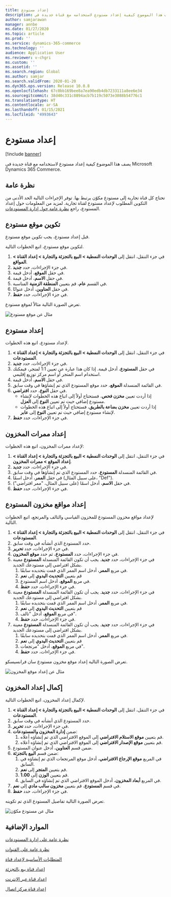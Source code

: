 ```yaml
---
title: إعداد مستودع
description: يصف هذا الموضوع كيفية إعداد مستودع لاستخدامه مع قناة جديدة في Microsoft Dynamics 365 Commerce.
author: samjarawan
manager: annbe
ms.date: 01/27/2020
ms.topic: article
ms.prod: ''
ms.service: dynamics-365-commerce
ms.technology: ''
audience: Application User
ms.reviewer: v-chgri
ms.custom: ''
ms.assetid: ''
ms.search.region: Global
ms.author: samjar
ms.search.validFrom: 2020-01-20
ms.dyn365.ops.version: Release 10.0.8
ms.openlocfilehash: 67c0bb169bee8a7ea90edb4db7233111a8ee6e34
ms.sourcegitcommit: 38d40c331c8894acb7b119c5073e3088b54776c1
ms.translationtype: HT
ms.contentlocale: ar-SA
ms.lasthandoff: 01/15/2021
ms.locfileid: "4993643"
---
```

# <a name="warehouse-set-up"></a>إعداد مستودع


[!include [banner](includes/banner.md)]

يصف هذا الموضوع كيفية إعداد مستودع لاستخدامه مع قناة جديدة في Microsoft Dynamics 365 Commerce.

## <a name="overview"></a>نظرة عامة

تحتاج كل قناة تجارية إلى مستودع مكوّن يرتبط بها. توفر الإجراءات التالية الحد الأدنى من التكوين المطلوب لإعداد مستودع لقناة تجارية. لمزيد من المعلومات حول إعداد المستودع، راجع [نظرة عامة حول إدارة المستودعات](../supply-chain/warehousing/warehouse-management-overview.md?toc=/dynamics365/commerce/toc.json).

## <a name="configure-a-warehouse-site"></a>تكوين موقع مستودع

قبل إعداد مستودع، يجب تكوين موقع مستودع.

لتكوين موقع مستودع، اتبع الخطوات التالية.

1. في جزء التنقل، انتقل إلى **الوحدات النمطية \> البيع بالتجزئة والتجارة \> إعداد القناة \> المواقع**.
1. في جزء الإجراءات، حدد **جديد**.
1. في حقل **الموقع**، أدخل قيمة.
1. في حقل **الاسم**، أدخل قيمة.
1. في القسم **عام**، قم بتعيين **المنطقة الزمنية** المناسبة.
1. في حقل **العناوين**، أدخل عنوانًا.
1. في جزء الإجراءات، حدد **حفظ**.

تعرض الصورة التالية مثالاً لموقع مستودع.

![مثال عن موقع مستودع](media/warehouse-site.png)

## <a name="set-up-a-warehouse"></a>إعداد مستودع

لإعداد مستودع، اتبع هذه الخطوات.

1. في جزء التنقل، انتقل إلى **الوحدات النمطية \> البيع بالتجزئة والتجارة \> إعداد القناة \> المستودعات**.
1. في جزء الإجراءات، حدد **جديد**.
1. في حقل **المستودع**، أدخل قيمة.  إذا كان هذا عبارة عن تعيين 1:1 لمتجر، فيمكنك استخدام اسم المتجر أو اسم مركز توزيع إقليمي.
1. في حقل **الاسم**، أدخل قيمة.
1. في القائمة المنسدلة **الموقع**، حدد موقع المستودع الذي تم إنشاؤها في وقت سابق.
1. في حقل **النوع**، حدد **افتراضي**.
    - إذا أردت تعيين **مخزن فحص‬**، فستحتاج أولاً إلى اتباع هذه الخطوات لإنشاء مستودع إضافي حيث تم تعيين **النوع** إلى **العزل**.
    - إذا أردت تعيين **مخزن بضاعة بالطريق‬‬**، فستحتاج أولاً إلى اتباع هذه الخطوات لإنشاء مستودع إضافي حيث تم تعيين **النوع** إلى **عابر‬**.
1. في جزء الإجراءات، حدد **حفظ**.

## <a name="set-up-inventory-aisles"></a>إعداد ممرات المخزون

لإعداد ممرات المخزون، اتبع هذه الخطوات:

1. في جزء التنقل، انتقل إلى **الوحدات النمطية \> البيع بالتجزئة والتجارة \> إعداد القناة \> إعداد الموقع \> ممرات المخزون**.
1. في جزء الإجراءات، حدد **جديد**.
1. في القائمة المنسدلة **المستودع**، حدد المستودع الذي تم إنشاؤها في وقت سابق.
1. في حقل **الممر**، أدخل اسمًا (على سبيل المثال، "Def").
1. في حقل **الاسم**، أدخل اسمًا (على سبيل المثال، "ممر افتراضي").
1. في جزء الإجراءات، حدد **حفظ**.

## <a name="set-up-warehouse-inventory-locations"></a>إعداد مواقع مخزون المستودع

لإعداد مواقع مخزون المستودع للمخزون القياسي والتالف والمرتجع، اتبع الخطوات التالية.

1. في جزء التنقل، انتقل إلى **الوحدات النمطية \> البيع بالتجزئة والتجارة \> إعداد القناة \> المستودعات**.
1. حدد المستودع الذي أنشأته في وقت سابق.
1. في جزء الإجراءات، حدد **تحرير**.
1. في جزء الإجراءات، حدد **المستودع**، ثم حدد **موقع المخزون**.
1. في جزء الإجراءات، حدد **جديد**. يجب أن تكون القائمة المنسدلة **المستودع** معينة بشكل افتراضي إلى مستودعك الجديد.
    1. في مربع **الممر**، أدخل اسم الممر الذي قمت بتحديده سابقًا. 
    1. قم بتعيين **التحديث اليدوي** إلى **نعم**
    1. في مربع **الموقع**، أدخل اسم المستودع.
    1. في جزء الإجراءات، حدد **حفظ**.
 1. في جزء الإجراءات، حدد **جديد**.  يجب أن تكون القائمة المنسدلة **المستودع** معينة بشكل افتراضي إلى مستودعك الجديد.
    1. في مربع **الممر**، أدخل اسم الممر الذي قمت بتحديده سابقًا.  
    1. قم بتعيين **التحديث اليدوي** إلى **نعم**
    1. في مربع **الموقع**، أدخل "تالف".
    1. في جزء الإجراءات، حدد **حفظ**.
 1. في جزء الإجراءات، حدد **جديد**.  يجب أن تكون القائمة المنسدلة **المستودع** معينة بشكل افتراضي إلى مستودعك الجديد.
    1. في مربع **الممر**، أدخل اسم الممر الذي قمت بتحديده سابقًا. 
    1. قم بتعيين **التحديث اليدوي** إلى **نعم**
    1. في مربع **الموقع**، أدخل "مرتجعات".
    1. في جزء الإجراءات، حدد **حفظ**.
    
تعرض الصورة التالية إعداد موقع مخزون مستودع سان فرانسيسكو.

![مثال عن إعداد موقع المخزون](media/warehouse-inventory-locations.png)
    
## <a name="complete-warehouse-setup"></a>إكمال إعداد المخزون

لإكمال إعداد المخزون، اتبع الخطوات التالية.

1. في جزء التنقل، انتقل إلى **الوحدات النمطية \> البيع بالتجزئة والتجارة \> إعداد القناة \> المستودعات**.
1. حدد المستودع الذي أنشأته في وقت سابق.
1. في جزء الإجراءات، حدد **تحرير**.
1. ضمن **إدارة المخزون والمستودعات**:
    1. قم بتعيين **موقع الاستلام الافتراضي** إلى الموقع الافتراضي الذي تم إنشاؤه أعلاه.
    1. قم بتعيين **موقع الإصدار الافتراضي** إلى الموقع الافتراضي الذي تم إنشاؤه أعلاه.
1. ضمن قسم **العناوين**، أدخل عنوان المستودع.
1. ضمن قسم **البيع بالتجزئة**: 
    1. في المربع **موقع الإرجاع الافتراضي**، أدخل موقع المرتجعات الذي تم إنشاؤه في السابق.
    1. قم بتعيين **المتجر** إلى **نعم**.
    1. قم بتعيين **الوزن** إلى **1.00**. 
    1. في المربع **أبعاد المخزون**، أدخل الموقع الافتراضي الذي تم إنشاؤه في السابق.
1. في قسم **المستودع**، قم بتعيين **مخزون سالب مادي‬** إلى **نعم**.
1. في جزء الإجراءات، حدد **حفظ**.

تعرض الصورة التالية تفاصيل المستودع الذي تم تكوينه.

![مثال عن مستودع مكوّن](media/warehouse-sample.png)

## <a name="additional-resources"></a>الموارد الإضافية

[نظرة عامة على إدارة المستودعات](../supply-chain/warehousing/warehouse-management-overview.md?toc=/dynamics365/commerce/toc.json)

[نظرة عامة على القنوات](channels-overview.md)

[المتطلبات الأساسية‬ لإعداد قناة](channels-prerequisites.md)

[إعداد قناة بيع بالتجزئة](channel-setup-retail.md)
    
[إعداد قناة عبر الإنترنت](channel-setup-online.md)

[إعداد قناة مركز اتصال](channel-setup-callcenter.md)





